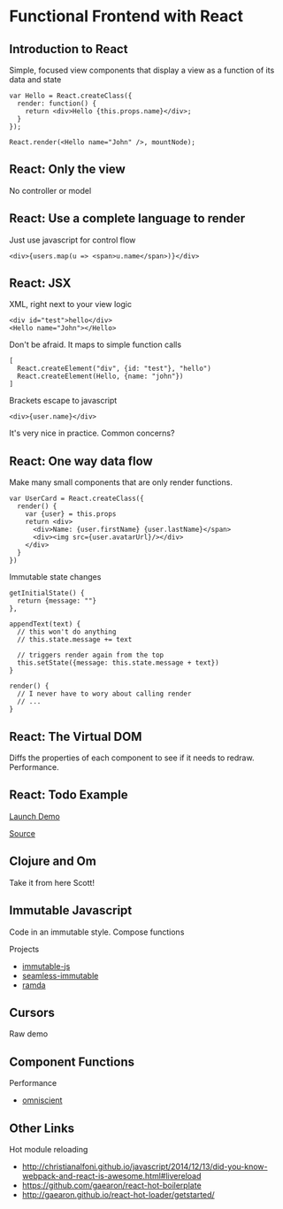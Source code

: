 Functional Frontend with React
==============================

Introduction to React
---------------------

Simple, focused view components that display a view as a function of its data and state

    var Hello = React.createClass({
      render: function() {
        return <div>Hello {this.props.name}</div>;
      }
    });

    React.render(<Hello name="John" />, mountNode);

React: Only the view
--------------------

No controller or model

React: Use a complete language to render
-------------------------------------------

Just use javascript for control flow

    <div>{users.map(u => <span>u.name</span>)}</div>

React: JSX
----------

XML, right next to your view logic

    <div id="test">hello</div>
    <Hello name="John"></Hello>

Don't be afraid. It maps to simple function calls

    [
      React.createElement("div", {id: "test"}, "hello")
      React.createElement(Hello, {name: "john"})
    ]

Brackets escape to javascript

    <div>{user.name}</div>

It's very nice in practice. Common concerns?

React: One way data flow
------------------------

Make many small components that are only render functions.
  
    var UserCard = React.createClass({
      render() {
        var {user} = this.props
        return <div>
          <div>Name: {user.firstName} {user.lastName}</span>
          <div><img src={user.avatarUrl}/></div>
        </div>
      }
    })

Immutable state changes

    getInitialState() {
      return {message: ""}
    },

    appendText(text) {
      // this won't do anything 
      // this.state.message += text

      // triggers render again from the top
      this.setState({message: this.state.message + text})
    }

    render() {
      // I never have to wory about calling render
      // ...
    }

React: The Virtual DOM
----------------------

Diffs the properties of each component to see if it needs to redraw. Performance.

React: Todo Example
-------------------

[Launch Demo](http://localhost:3000/)

[Source](./src/example-react.jsx)

Clojure and Om
--------------
Take it from here Scott!

Immutable Javascript
--------------------

Code in an immutable style. Compose functions

Projects

- [immutable-js](https://github.com/facebook/immutable-js)
- [seamless-immutable](https://github.com/rtfeldman/seamless-immutable)
- [ramda](http://ramdajs.com/)

Cursors
-------

Raw demo

Component Functions
-------------------

Performance

- [omniscient](http://omniscientjs.github.io/)






Other Links
-----------

Hot module reloading
- http://christianalfoni.github.io/javascript/2014/12/13/did-you-know-webpack-and-react-is-awesome.html#livereload
- https://github.com/gaearon/react-hot-boilerplate
- http://gaearon.github.io/react-hot-loader/getstarted/
